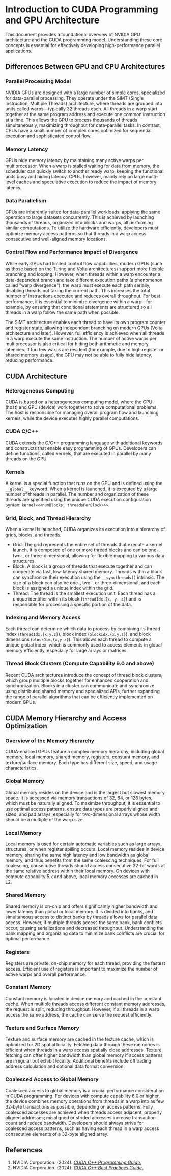 # Introduction to CUDA Programming and GPU Architecture
This document provides a foundational overview of NVIDIA GPU architecture and the CUDA programming model. Understanding these core concepts is essential for effectively developing high-performance parallel applications.

## Differences Between GPU and CPU Architectures
### Parallel Processing Model
NVIDIA GPUs are designed with a large number of simple cores, specialized for data-parallel processing. They operate under the SIMT (Single Instruction, Multiple Threads) architecture, where threads are grouped into units called warps—typically 32 threads each. All threads in a warp start together at the same program address and execute one common instruction at a time. This allows the GPU to process thousands of threads simultaneously, maximizing throughput for data-parallel tasks. In contrast, CPUs have a small number of complex cores optimized for sequential execution and sophisticated control flow.

### Memory Latency
GPUs hide memory latency by maintaining many active warps per multiprocessor. When a warp is stalled waiting for data from memory, the scheduler can quickly switch to another ready warp, keeping the functional units busy and hiding latency. CPUs, however, mainly rely on large multi-level caches and speculative execution to reduce the impact of memory latency.

### Data Parallelism
GPUs are inherently suited for data-parallel workloads, applying the same operation to large datasets concurrently. This is achieved by launching thousands of threads, organized into blocks and warps, all performing similar computations. To utilize the hardware efficiently, developers must optimize memory access patterns so that threads in a warp access consecutive and well-aligned memory locations.

### Control Flow and Performance Impact of Divergence
While early GPUs had limited control flow capabilities, modern GPUs (such as those based on the Turing and Volta architectures) support more flexible branching and looping. However, when threads within a warp encounter a data-dependent branch and take different execution paths (a phenomenon called "warp divergence"), the warp must execute each path serially, disabling threads not taking the current path. This increases the total number of instructions executed and reduces overall throughput. For best performance, it is essential to minimize divergence within a warp—for example, by ensuring that conditional statements are structured so all threads in a warp follow the same path when possible.

The SIMT architecture enables each thread to have its own program counter and register state, allowing independent branching on modern GPUs (Volta architecture and later). However, full efficiency is achieved when all threads in a warp execute the same instruction. The number of active warps per multiprocessor is also critical for hiding both arithmetic and memory latencies. If too few warps are resident (for example, due to high register or shared memory usage), the GPU may not be able to fully hide latency, reducing performance.

## CUDA Architecture
### Heterogeneous Computing
CUDA is based on a heterogeneous computing model, where the CPU (host) and GPU (device) work together to solve computational problems. The host is responsible for managing overall program flow and launching kernels, while the device executes highly parallel computations.

### CUDA C/C++
CUDA extends the C/C++ programming language with additional keywords and constructs that enable easy programming of GPUs. Developers can define functions, called kernels, that are executed in parallel by many threads on the GPU.

### Kernels
A kernel is a special function that runs on the GPU and is defined using the `__global__` keyword. When a kernel is launched, it is executed by a large number of threads in parallel. The number and organization of these threads are specified using the unique CUDA execution configuration syntax: `kernel<<<numBlocks, threadsPerBlock>>>`.

### Grid, Block, and Thread Hierarchy
When a kernel is launched, CUDA organizes its execution into a hierarchy of grids, blocks, and threads.
* Grid: The grid represents the entire set of threads that execute a kernel launch. It is composed of one or more thread blocks and can be one-, two-, or three-dimensional, allowing for flexible mapping to various data structures.
* Block: A block is a group of threads that execute together and can cooperate via fast, low-latency shared memory. Threads within a block can synchronize their execution using the `__syncthreads()` intrinsic. The size of a block can also be one-, two-, or three-dimensional, and each block is assigned a unique index within the grid.
* Thread: The thread is the smallest execution unit. Each thread has a unique identifier within its block (`threadIdx.{x, y, z}`) and is responsible for processing a specific portion of the data.

### Indexing and Memory Access
Each thread can determine which data to process by combining its thread index (`threadIdx.{x,y,z}`), block index (`blockIdx.{x,y,z}`), and block dimensions (`blockDim.{x,y,z}`). This allows each thread to compute a unique global index, which is commonly used to access elements in global memory efficiently, especially for large arrays or matrices.

### Thread Block Clusters (Compute Capability 9.0 and above)
Recent CUDA architectures introduce the concept of thread block clusters, which group multiple blocks together for enhanced cooperation and synchronization. Blocks in a cluster can communicate and synchronize using distributed shared memory and specialized APIs, further expanding the range of parallel algorithms that can be efficiently implemented on modern GPUs.

## CUDA Memory Hierarchy and Access Optimization
### Overview of the Memory Hierarchy
CUDA-enabled GPUs feature a complex memory hierarchy, including global memory, local memory, shared memory, registers, constant memory, and texture/surface memory. Each type has different size, speed, and usage characteristics.

### Global Memory
Global memory resides on the device and is the largest but slowest memory space. It is accessed via memory transactions of 32, 64, or 128 bytes, which must be naturally aligned. To maximize throughput, it is essential to use optimal access patterns, ensure data types are properly aligned and sized, and pad arrays, especially for two-dimensional arrays whose width should be a multiple of the warp size.

### Local Memory
Local memory is used for certain automatic variables such as large arrays, structures, or when register spilling occurs. Local memory resides in device memory, sharing the same high latency and low bandwidth as global memory, and thus benefits from the same coalescing techniques. For full coalescing, consecutive threads should access consecutive 32-bit words at the same relative address within their local memory. On devices with compute capability 5.x and above, local memory accesses are cached in L2.

### Shared Memory
Shared memory is on-chip and offers significantly higher bandwidth and lower latency than global or local memory. It is divided into banks, and simultaneous access to distinct banks by threads allows for parallel data access. However, if multiple threads access the same bank, bank conflicts occur, causing serializations and decreased throughput. Understanding the bank mapping and organizing data to minimize bank conflicts are crucial for optimal performance.

### Registers
Registers are private, on-chip memory for each thread, providing the fastest access. Efficient use of registers is important to maximize the number of active warps and overall performance.

### Constant Memory
Constant memory is located in device memory and cached in the constant cache. When multiple threads access different constant memory addresses, the request is split, reducing throughput. However, if all threads in a warp access the same address, the cache can serve the request efficiently.

### Texture and Surface Memory
Texture and surface memory are cached in the texture cache, which is optimized for 2D spatial locality. Fetching data through these memories is efficient when threads in a warp access spatially close addresses. Texture fetching can offer higher bandwidth than global memory if access patterns are irregular but exhibit locality. Additional benefits include offloading address calculation and optional data format conversion.

### Coalesced Access to Global Memory
Coalesced access to global memory is a crucial performance consideration in CUDA programming. For devices with compute capability 6.0 or higher, the device combines memory operations from threads in a warp into as few 32-byte transactions as possible, depending on access patterns. Fully coalesced accesses are achieved when threads access adjacent, properly aligned addresses; misaligned or strided accesses increase transaction count and reduce bandwidth. Developers should always strive for coalesced access patterns, such as having each thread in a warp access consecutive elements of a 32-byte aligned array.

## References
1. NVIDIA Corporation. (2024). [*CUDA C++ Programming Guide*.](https://docs.nvidia.com/cuda/cuda-c-programming-guide/index.html)
2. NVIDIA Corporation. (2024). [*CUDA C++ Best Practices Guide*.](https://docs.nvidia.com/cuda/cuda-c-best-practices-guide/index.html)
